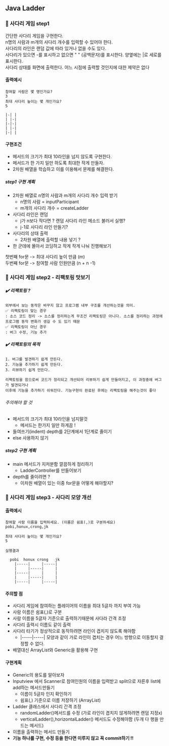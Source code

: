 ## Java Ladder

### 📌 사다리 게임 step1
간단한 사다리 게임을 구현한다.<br>
n명의 사람과 m개의 사다리 개수를 입력할 수 있어야 한다.<br>
사다리의 라인은 랜덤 값에 따라 있거나 없을 수도 있다.<br>
사다리가 있으면 -를 표시하고 없으면 " " (공백문자)를 표시한다. 양옆에는 |로 세로를 표시한다.<br>
사다리 상태를 화면에 출력한다. 어느 시점에 출력할 것인지에 대한 제약은 없다<br>

#### 출력예시
~~~
참여할 사람은 몇 명인가요?
3
최대 사다리 높이는 몇 개인가요?
5

|-| |
| |-|
|-|-|
| |-|
|-| |
~~~
#### 구현조건
* 메서드의 크기가 최대 10라인을 넘지 않도록 구현한다.
* 메서드가 한 가지 일만 하도록 최대한 작게 만들자.
* 2차원 배열을 학습하고 이를 이용해서 문제를 해결한다.

##### step1 구현 계획
* 2차원 배열로 n명의 사람과 m개의 사다리 개수 입력 받기
  * n명의 사람 = inputParticipant
  * m개의 사다리 개수 = createLadder
* 사다리 라인은 랜덤
  * j가 n보다 작다면 ? 랜덤 사다리 라인 메소드 불러서 실행?
  * j-1로 사다리 라인 만들기?                                             
* 사다리의 상태 출력 
  * 2차원 배열에 출력할 내용 넣기 ?
* 한 군데에 몰아서 코딩하고 작게 작게 나눠 진행해보기

첫번째 for문 -> 최대 사다리 높이 만큼 (m) <br>
두번째 for문 -> 참여할 사람 인원만큼 (n + n -1) <br>

### 📌 사다리 게임 step2 - 리팩토링 맛보기
#####  ✔️ 리팩토링 ?
~~~
외부에서 보는 동작은 바꾸지 않고 프로그램 내부 구조를 개선하는것을 의미.
✅ 리팩토링이 맞는 경우
: 소스 코드 정리 -> 소스를 정리하는게 무조건 리팩토링은 아니다. 소스를 정리하는 과정에 프로그램 동작 변화가 생길 수 도 있기 때문
✅ 리팩토링이 아닌 경우
: 버그 수정, 기능 추가
~~~

#####  ✔️ 리팩토링의 목적
~~~
1. 버그를 발견하기 쉽게 만든다.
2. 기능을 추가하기 쉽게 만든다.
3. 리뷰하기 쉽게 만든다.

리팩토링을 함으로써 코드가 정리되고 개선되어 리뷰하기 쉽게 만들어지고, 이 과정중에 버그가 발견되거나
이후에 기능을 추가하기 쉬워진다. 기능구현이 완료된 후에는 리팩토링을 해주는것이 좋다
~~~

######  주의해야 할 것
* 메서드의 크기가 최대 10라인을 넘지말것 
  * 메서드는 한가지 일만 하게끔 !
* 들여쓰기(indent) depth를 2단계에서 1단계로 줄이기
* else 사용하지 않기

##### step2 구현 계획
* main 메서드가 지저분함 깔끔하게 정리하기
  * LadderController를 만들어보기
* depth를 줄이려면 ?
  * 이차원 배열이 있는 이중 for문을 어떻게 해야할지?


### 📌 사다리 게임 step3 - 사다리 모양 개선
#### 출력예시
~~~
참여할 사람 이름을 입력하세요. (이름은 쉼표(,)로 구분하세요)
pobi,honux,crong,jk

최대 사다리 높이는 몇 개인가요?
5

실행결과

  pobi  honux crong   jk
    |-----|     |-----|
    |     |-----|     |
    |-----|     |     |
    |     |-----|     |
    |-----|     |-----|
~~~

#### 주의할 점
* 사다리 게임에 참여하는 플레이어의 이름을 최대 5글자 까지 부여 가능
* 사람 이름은 쉼표(,)로 구분
* 사람 이름을 5글자 기준으로 출력하기때문에 사다라 간격 조정
* 사다리 출력시 이름도 같이 출력
* 사다리 타기가 정상적으로 동작하려면 라인이 겹치지 않도록 해야함
  * |-----|-----| 모양과 같이 가로 라인이 겹치는 경우 어느 방향으로 이동할지 결정할 수 없다.
* 배열대신 ArrayList와 Generic을 활용해 구현

#### 구현계획
* Generic의 용도를 알아보자
* Inputview 에서 Scanner로 참여인원의 이름을 입력받고 split으로 자른후 list에 add하는 메서드만들기
  * 이름이 5글자 인지 확인하기
  * 쉼표(,) 기준으로 이름 저장하기 (ArrayList)
* Ladder 클래스에서 사다리 간격 조정
  * randomLadder()메서드를 수정 (가로 라인이 겹치지 않게하려면 랜덤 지정x)
  * verticalLadder(),horizontalLadder() 메서드도 수정해야함 (두개 다 행을 만드는 메서드)
* 이름을 출력하는 메서드 만들기
* __기능 하나를 구현, 수정 등을 한다면 미루지 않고 꼭 commit하기 !!__ 